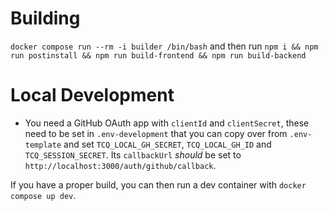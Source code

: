 # Building

`docker compose run --rm -i builder /bin/bash` and then run `npm i && npm run postinstall && npm run build-frontend && npm run build-backend`

# Local Development
* You need a GitHub OAuth app with `clientId` and `clientSecret`, these need to be set in `.env-development` that you can copy over from `.env-template` and set `TCQ_LOCAL_GH_SECRET`, `TCQ_LOCAL_GH_ID` and `TCQ_SESSION_SECRET`. Its `callbackUrl` _should_ be set to `http://localhost:3000/auth/github/callback`.

If you have a proper build, you can then run a dev container with `docker compose up dev`.
